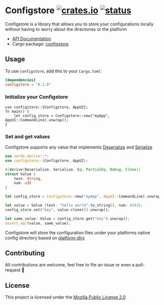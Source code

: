 # Configstore [![crates.io](https://img.shields.io/crates/v/configstore)](https://crates.io/crates/configstore) [![status](https://github.com/tarikeshaq/configstore/workflows/Rust/badge.svg)](https://crates.io/crates/actix)

Configstore is a library that allows you to store your configurations locally without having to worry about the directories or the platform

* [API Documentation](https://docs.rs/configstore/)
* Cargo package: [configstore](https://crates.io/crates/configstore)

## Usage

To use `configstore`, add this to your `Cargo.toml`:

```toml
[dependencies]
configstore = "0.1.0"
```

### Initialize your Configstore

```rust,ignore
use configstore::{Configstore, AppUI};
fn main() {
    let config_store = Configstore::new("myApp", AppUI::CommandLine).unwrap();
}
```


### Set and get values

Configstore supports any value that implements [Deserialize](https://docs.serde.rs/serde/trait.Deserialize.html) and [Serialize](https://docs.serde.rs/serde/trait.Serialize.html)


```rust
use serde_derive::*;
use configstore::{Configstore, AppUI};

#[derive(Deserialize, Serialize, Eq, PartialEq, Debug, Clone)]
struct Value {
    text: String,
    num: u32
}

let config_store = Configstore::new("myApp", AppUI::CommandLine).unwrap();

let value = Value {text: "hello world".to_string(), num: 4343};
config_store.set("key", value.clone()).unwrap();

let same_value: Value = config_store.get("key").unwrap();
assert_eq!(value, same_value);
```

Configstore will store the configuration files under your platforms native config directory based on [platform-dirs](https://crates.io/crates/platform-dirs)


## Contributing

All contributions are welcome, feel free to file an issue or even a pull-request 🤝

## License

This project is licensed under the [Mozilla Public License 2.0](https://github.com/tarikeshaq/configstore/blob/master/LICENSE)

